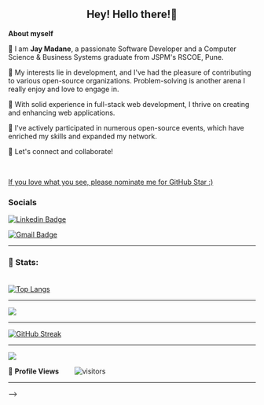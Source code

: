 <!--
**jay-madane/jay-madane** is a ✨ _special_ ✨ repository because its `README.md` (this file) appears on your GitHub profile.
-->

<!-- README FILE CODE -->

<!-- WAKING HAND WITH GOOD TO HAVE YOU TEXT-->
<h2 align=center> Hey! Hello there!👋</h2>


<!--ABOUT ME CODE-->
**About myself**<br>

💠 I am **Jay Madane**, a passionate Software Developer and a Computer Science & Business Systems graduate from JSPM's RSCOE, Pune. <br>

💠 My interests lie in development, and I've had the pleasure of contributing to various open-source organizations. Problem-solving is another arena I really enjoy and love to engage in. <br>

💠 With solid experience in full-stack web development, I thrive on creating and enhancing web applications. <br>

💠 I've actively participated in numerous open-source events, which have enriched my skills and expanded my network. <br>

💠 Let's connect and collaborate!

<br>


<!--NOMINATION FOR STAR GIT LINK CODE-->
<a href="https://stars.github.com/nominate/">If you love what you see, please nominate me for GitHub Star :)</a>


### Socials 
<!-- SOCAIL MEDIA HANDLES -->
[![Linkedin Badge](https://img.shields.io/badge/-JayMadane-blue?style=flat-square&logo=Linkedin&logoColor=white&link=https://www.linkedin.com/in/jay-madane-6859b9228/)](https://www.linkedin.com/in/jay-madane-6859b9228/)

[![Gmail Badge](https://img.shields.io/badge/-jaymadane133@gmail.com-c14438?style=flat-square&logo=Gmail&logoColor=white&link=mailto:jaymadane133@gmail.com)](mailto:jaymadane133@gmail.com)

---

<!-- STATISTICS ABOUT PROFILE -->

### 📶 Stats:<br><br>
 
 
<!--  TOP LANGUAGES STATISTICS -->
 [![Top Langs](https://github-readme-stats.vercel.app/api/top-langs/?username=jay-madane&theme=dark&layout=compact&align=right&width=40%)](https://github.com/anuraghazra/github-readme-stats)
 
 ---
 
<!-- GITHUB STATS -->
 ![](https://github-readme-stats.vercel.app/api?username=jay-madane&theme=dark&hide_border=false&include_all_commits=true&count_private=true)<br/>

 ---
 
<!--  CONTRIBUTION AND STREAK BLOCK -->
 [![GitHub Streak](https://github-readme-streak-stats.herokuapp.com/?user=jay-madane&currStreakNum=2FD3EB&fire=pink&sideLabels=F00&theme=nightowl)](https://git.io/streak-stats)       
         
---

<!--  GITHUB TROPHIES -->
![](https://github-profile-trophy.vercel.app/?username=jay-madane&theme=onedark&no-frame=false&no-bg=true&margin-w=4)


<!--  PROFILES VIEWS -->
🌱 **Profile Views**&nbsp;&nbsp;&nbsp;&nbsp;&nbsp;&nbsp;&nbsp;
![visitors](https://profile-counter.glitch.me/jaymadane133/count.svg?align=center)

 --- 
 
  </code>
</p>

 -->
